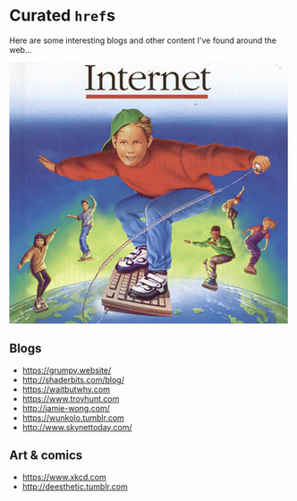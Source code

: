 # Curated `href`s
Here are some interesting blogs and other content I've found around the web...

<img alt="Surfing the web" src="surf.gif"/>

## Blogs
* https://grumpy.website/
* http://shaderbits.com/blog/
* https://waitbutwhy.com
* https://www.troyhunt.com
* http://jamie-wong.com/
* https://wunkolo.tumblr.com
* http://www.skynettoday.com/

## Art & comics
* https://www.xkcd.com
* http://deesthetic.tumblr.com
